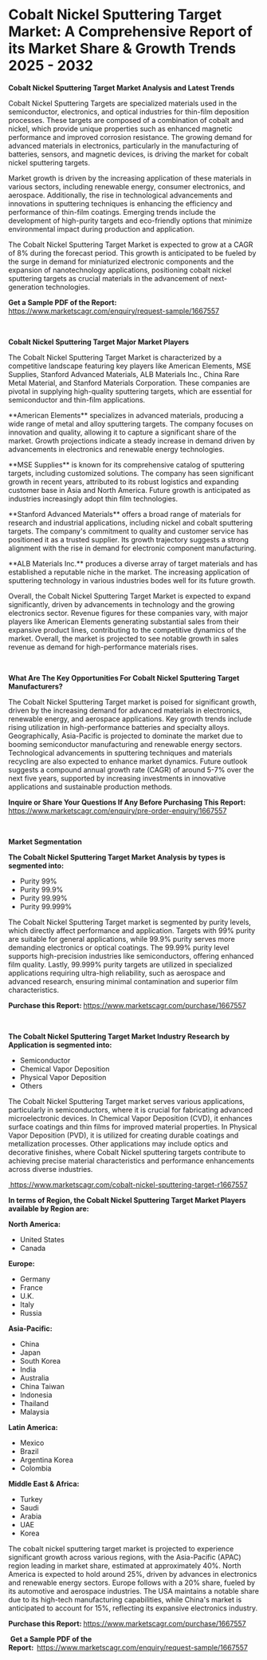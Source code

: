 <p><h1>Cobalt Nickel Sputtering Target Market: A Comprehensive Report of its Market Share & Growth Trends 2025 - 2032</h1></p><p><strong>Cobalt Nickel Sputtering Target Market Analysis and Latest Trends</strong></p>
<p><p>Cobalt Nickel Sputtering Targets are specialized materials used in the semiconductor, electronics, and optical industries for thin-film deposition processes. These targets are composed of a combination of cobalt and nickel, which provide unique properties such as enhanced magnetic performance and improved corrosion resistance. The growing demand for advanced materials in electronics, particularly in the manufacturing of batteries, sensors, and magnetic devices, is driving the market for cobalt nickel sputtering targets.</p><p>Market growth is driven by the increasing application of these materials in various sectors, including renewable energy, consumer electronics, and aerospace. Additionally, the rise in technological advancements and innovations in sputtering techniques is enhancing the efficiency and performance of thin-film coatings. Emerging trends include the development of high-purity targets and eco-friendly options that minimize environmental impact during production and application.</p><p>The Cobalt Nickel Sputtering Target Market is expected to grow at a CAGR of 8% during the forecast period. This growth is anticipated to be fueled by the surge in demand for miniaturized electronic components and the expansion of nanotechnology applications, positioning cobalt nickel sputtering targets as crucial materials in the advancement of next-generation technologies.</p></p>
<p><strong>Get a Sample PDF of the Report:&nbsp;</strong> <a href="https://www.marketscagr.com/enquiry/request-sample/1667557?utm_campaign=3105&utm_medium=2&utm_source=Github&utm_content=ia&utm_term=18042025&utm_id=cobalt-nickel-sputtering-target">https://www.marketscagr.com/enquiry/request-sample/1667557</a></p>
<p>&nbsp;</p>
<p><strong>Cobalt Nickel Sputtering Target Major Market Players</strong></p>
<p><p>The Cobalt Nickel Sputtering Target Market is characterized by a competitive landscape featuring key players like American Elements, MSE Supplies, Stanford Advanced Materials, ALB Materials Inc., China Rare Metal Material, and Stanford Materials Corporation. These companies are pivotal in supplying high-quality sputtering targets, which are essential for semiconductor and thin-film applications.</p><p>**American Elements** specializes in advanced materials, producing a wide range of metal and alloy sputtering targets. The company focuses on innovation and quality, allowing it to capture a significant share of the market. Growth projections indicate a steady increase in demand driven by advancements in electronics and renewable energy technologies.</p><p>**MSE Supplies** is known for its comprehensive catalog of sputtering targets, including customized solutions. The company has seen significant growth in recent years, attributed to its robust logistics and expanding customer base in Asia and North America. Future growth is anticipated as industries increasingly adopt thin film technologies.</p><p>**Stanford Advanced Materials** offers a broad range of materials for research and industrial applications, including nickel and cobalt sputtering targets. The company's commitment to quality and customer service has positioned it as a trusted supplier. Its growth trajectory suggests a strong alignment with the rise in demand for electronic component manufacturing.</p><p>**ALB Materials Inc.** produces a diverse array of target materials and has established a reputable niche in the market. The increasing application of sputtering technology in various industries bodes well for its future growth.</p><p>Overall, the Cobalt Nickel Sputtering Target Market is expected to expand significantly, driven by advancements in technology and the growing electronics sector. Revenue figures for these companies vary, with major players like American Elements generating substantial sales from their expansive product lines, contributing to the competitive dynamics of the market. Overall, the market is projected to see notable growth in sales revenue as demand for high-performance materials rises.</p></p>
<p>&nbsp;</p>
<p><strong>What Are The Key Opportunities For Cobalt Nickel Sputtering Target Manufacturers?</strong></p>
<p><p>The Cobalt Nickel Sputtering Target market is poised for significant growth, driven by the increasing demand for advanced materials in electronics, renewable energy, and aerospace applications. Key growth trends include rising utilization in high-performance batteries and specialty alloys. Geographically, Asia-Pacific is projected to dominate the market due to booming semiconductor manufacturing and renewable energy sectors. Technological advancements in sputtering techniques and materials recycling are also expected to enhance market dynamics. Future outlook suggests a compound annual growth rate (CAGR) of around 5-7% over the next five years, supported by increasing investments in innovative applications and sustainable production methods.</p></p>
<p><strong>Inquire or Share Your Questions If Any Before Purchasing This Report:</strong> <a href="https://www.marketscagr.com/enquiry/pre-order-enquiry/1667557?utm_campaign=3105&utm_medium=2&utm_source=Github&utm_content=ia&utm_term=18042025&utm_id=cobalt-nickel-sputtering-target">https://www.marketscagr.com/enquiry/pre-order-enquiry/1667557</a></p>
<p>&nbsp;</p>
<p><strong>Market Segmentation</strong></p>
<p><strong>The Cobalt Nickel Sputtering Target Market Analysis by types is segmented into:</strong></p>
<p><ul><li>Purity 99%</li><li>Purity 99.9%</li><li>Purity 99.99%</li><li>Purity 99.999%</li></ul></p>
<p><p>The Cobalt Nickel Sputtering Target market is segmented by purity levels, which directly affect performance and application. Targets with 99% purity are suitable for general applications, while 99.9% purity serves more demanding electronics or optical coatings. The 99.99% purity level supports high-precision industries like semiconductors, offering enhanced film quality. Lastly, 99.999% purity targets are utilized in specialized applications requiring ultra-high reliability, such as aerospace and advanced research, ensuring minimal contamination and superior film characteristics.</p></p>
<p><strong>Purchase this Report:&nbsp;</strong><a href="https://www.marketscagr.com/purchase/1667557?utm_campaign=3105&utm_medium=2&utm_source=Github&utm_content=ia&utm_term=18042025&utm_id=cobalt-nickel-sputtering-target">https://www.marketscagr.com/purchase/1667557</a></p>
<p>&nbsp;</p>
<p><strong>The Cobalt Nickel Sputtering Target Market Industry Research by Application is segmented into:</strong></p>
<p><ul><li>Semiconductor</li><li>Chemical Vapor Deposition</li><li>Physical Vapor Deposition</li><li>Others</li></ul></p>
<p><p>The Cobalt Nickel Sputtering Target market serves various applications, particularly in semiconductors, where it is crucial for fabricating advanced microelectronic devices. In Chemical Vapor Deposition (CVD), it enhances surface coatings and thin films for improved material properties. In Physical Vapor Deposition (PVD), it is utilized for creating durable coatings and metallization processes. Other applications may include optics and decorative finishes, where Cobalt Nickel sputtering targets contribute to achieving precise material characteristics and performance enhancements across diverse industries.</p></p>
<p><a href="https://www.marketscagr.com/cobalt-nickel-sputtering-target-r1667557?utm_campaign=3105&utm_medium=2&utm_source=Github&utm_content=ia&utm_term=18042025&utm_id=cobalt-nickel-sputtering-target">&nbsp;https://www.marketscagr.com/cobalt-nickel-sputtering-target-r1667557</a></p>
<p><strong>In terms of Region, the Cobalt Nickel Sputtering Target Market Players available by Region are:</strong></p>
<p>
    <p> <strong> North America: </strong>
        <ul>
            <li>United States</li>
            <li>Canada</li>
        </ul>
        </p> 
    <p> <strong> Europe: </strong>
        <ul>
            <li>Germany</li>
            <li>France</li>
            <li>U.K.</li>
            <li>Italy</li>
            <li>Russia</li>
        </ul>
        </p> 
    <p> <strong> Asia-Pacific: </strong>
        <ul>
            <li>China</li>
            <li>Japan</li>
            <li>South Korea</li>
            <li>India</li>
            <li>Australia</li>
            <li>China Taiwan</li>
            <li>Indonesia</li>
            <li>Thailand</li>
            <li>Malaysia</li>
        </ul>
        </p> 
    <p> <strong> Latin America: </strong>
        <ul>
            <li>Mexico</li>
            <li>Brazil</li>
            <li>Argentina Korea</li>
            <li>Colombia</li>
        </ul>
        </p> 
    <p> <strong> Middle East & Africa: </strong>
        <ul>
            <li>Turkey</li>
            <li>Saudi</li>
            <li>Arabia</li>
            <li>UAE</li>
            <li>Korea</li>
        </ul>
    </p>
    </p>
<p><p>The cobalt nickel sputtering target market is projected to experience significant growth across various regions, with the Asia-Pacific (APAC) region leading in market share, estimated at approximately 40%. North America is expected to hold around 25%, driven by advances in electronics and renewable energy sectors. Europe follows with a 20% share, fueled by its automotive and aerospace industries. The USA maintains a notable share due to its high-tech manufacturing capabilities, while China's market is anticipated to account for 15%, reflecting its expansive electronics industry.</p></p>
<p><strong>Purchase this Report: </strong><a href="https://www.marketscagr.com/purchase/1667557?utm_campaign=3105&utm_medium=2&utm_source=Github&utm_content=ia&utm_term=18042025&utm_id=cobalt-nickel-sputtering-target">https://www.marketscagr.com/purchase/1667557</a></p>
<p>&nbsp;<strong>Get a Sample PDF of the Report:&nbsp;&nbsp;</strong><a href="https://www.marketscagr.com/enquiry/request-sample/1667557?utm_campaign=3105&utm_medium=2&utm_source=Github&utm_content=ia&utm_term=18042025&utm_id=cobalt-nickel-sputtering-target">https://www.marketscagr.com/enquiry/request-sample/1667557</a></p>
<p><strong></strong></p>
<p><p></p><p></p><p></p></p>